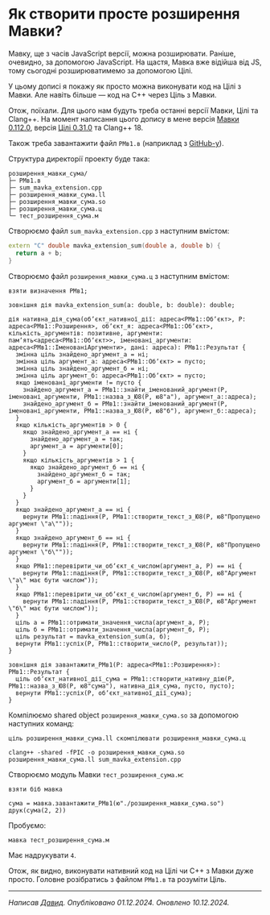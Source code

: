 # Як створити просте розширення Мавки?

<subject>Мавку</subject>, ще з часів JavaScript версії, можна розширювати. Раніше, очевидно, за допомогою JavaScript. На
щастя, <subject>Мавка</subject> вже відійша від JS, тому сьогодні розширюватимемо за допомогою <subject>Цілі</subject>.

У цьому дописі я покажу як просто можна виконувати код на <subject>Цілі</subject> з <subject>Мавки</subject>. Але навіть
більше — код на C++ через <subject>Ціль</subject> з <subject>Мавки</subject>.

Отож, поїхали. Для цього нам будуть треба останні версії <subject>Мавки</subject>, <subject>Цілі</subject> та Clang++.
На момент написання
цього допису в мене
версія <subject>[Мавки 0.112.0](https://xn--80ae5bu9f.xn--80aaf6ah.xn--j1amh/%D0%B2%D0%B8%D0%BF%D1%83%D1%81%D0%BA-%D0%BC%D0%B0%D0%B2%D0%BA%D0%B8-0.112.0.html)</subject>,
версія <subject>[Цілі 0.31.0](https://xn--80ae5bu9f.xn--k1avt2b.xn--j1amh/%D0%B2%D0%B8%D0%BF%D1%83%D1%81%D0%BA-%D1%86%D1%96%D0%BB%D1%96-0.31.0.html)</subject>
та Clang++ 18.

Також треба завантажити файл `РМв1.в`
(наприклад з [GitHub-у](https://github.com/mavka-ukr/mavka/blob/main/%D0%B2%D0%B8%D0%B7%D0%BD%D0%B0%D1%87%D0%B5%D0%BD%D0%BD%D1%8F/%D0%A0%D0%9C%D0%B21.%D0%B2)).

Структура директорії проекту буде така:

```
розширення_мавки_сума/
├─ РМв1.в
├─ sum_mavka_extension.cpp
├─ розширення_мавки_сума.ll
├─ розширення_мавки_сума.so
├─ розширення_мавки_сума.ц
└─ тест_розширення_сума.м
```

Створюємо файл `sum_mavka_extension.cpp` з наступним вмістом:

```cpp
extern "C" double mavka_extension_sum(double a, double b) {
  return a + b;
}
```

Створюємо файл `розширення_мавки_сума.ц` з наступним вмістом:

```tsil
взяти визначення РМв1;

зовнішня дія mavka_extension_sum(a: double, b: double): double;

дія нативна_дія_сума(обʼєкт_нативної_дії: адреса<РМв1::Обʼєкт>, Р: адреса<РМв1::Розширення>, обʼєкт_я: адреса<РМв1::Обʼєкт>, кількість_аргументів: позитивне, аргументи: памʼять<адреса<РМв1::Обʼєкт>>, іменовані_аргументи: адреса<РМв1::ІменованіАргументи>, дані: адреса): РМв1::Результат {
  змінна ціль знайдено_аргумент_а = ні;
  змінна ціль аргумент_а: адреса<РМв1::Обʼєкт> = пусто;
  змінна ціль знайдено_аргумент_б = ні;
  змінна ціль аргумент_б: адреса<РМв1::Обʼєкт> = пусто;
  якщо іменовані_аргументи != пусто {
    знайдено_аргумент_а = РМв1::знайти_іменований_аргумент(Р, іменовані_аргументи, РМв1::назва_з_Ю8(Р, ю8"а"), аргумент_а::адреса);
    знайдено_аргумент_б = РМв1::знайти_іменований_аргумент(Р, іменовані_аргументи, РМв1::назва_з_Ю8(Р, ю8"б"), аргумент_б::адреса);
  }
  якщо кількість_аргументів > 0 {
    якщо знайдено_аргумент_а == ні {
      знайдено_аргумент_а = так;
      аргумент_а = аргументи[0];
    }
    якщо кількість_аргументів > 1 {
      якщо знайдено_аргумент_б == ні {
        знайдено_аргумент_б = так;
        аргумент_б = аргументи[1];
      }
    }
  }
  якщо знайдено_аргумент_а == ні {
    вернути РМв1::падіння(Р, РМв1::створити_текст_з_Ю8(Р, ю8"Пропущено аргумент \"а\""));
  }
  якщо знайдено_аргумент_б == ні {
    вернути РМв1::падіння(Р, РМв1::створити_текст_з_Ю8(Р, ю8"Пропущено аргумент \"б\""));
  }
  якщо РМв1::перевірити_чи_обʼєкт_є_числом(аргумент_а, Р) == ні {
    вернути РМв1::падіння(Р, РМв1::створити_текст_з_Ю8(Р, ю8"Аргумент \"а\" має бути числом"));
  }
  якщо РМв1::перевірити_чи_обʼєкт_є_числом(аргумент_б, Р) == ні {
    вернути РМв1::падіння(Р, РМв1::створити_текст_з_Ю8(Р, ю8"Аргумент \"б\" має бути числом"));
  }
  ціль а = РМв1::отримати_значення_числа(аргумент_а, Р);
  ціль б = РМв1::отримати_значення_числа(аргумент_б, Р);
  ціль результат = mavka_extension_sum(а, б);
  вернути РМв1::успіх(Р, РМв1::створити_число(Р, результат));
}

зовнішня дія завантажити_РМв1(Р: адреса<РМв1::Розширення>): РМв1::Результат {
  ціль обʼєкт_нативної_дії_сума = РМв1::створити_нативну_дію(Р, РМв1::назва_з_Ю8(Р, ю8"сума"), нативна_дія_сума, пусто, пусто);
  вернути РМв1::успіх(Р, обʼєкт_нативної_дії_сума);
}
```

Компілюємо shared object `розширення_мавки_сума.so` за допомогою наступних команд:

```shell
ціль розширення_мавки_сума.ll скомпілювати розширення_мавки_сума.ц
```

```shell
clang++ -shared -fPIC -o розширення_мавки_сума.so розширення_мавки_сума.ll sum_mavka_extension.cpp
```

Створюємо модуль <subject>Мавки</subject> `тест_розширення_сума.м`:

```мавка
взяти біб мавка

сума = мавка.завантажити_РМв1(ю"./розширення_мавки_сума.so")
друк(сума(2, 2))
```

Пробуємо:

```shell
мавка тест_розширення_сума.м
```

Має надрукувати `4`.

Отож, як видно, виконувати нативний код на <subject>Цілі</subject> чи C++ з <subject>Мавки</subject> дуже просто.
Головне розібратись з файлом `РМв1.в` та розуміти <subject>Ціль</subject>.

---

_Написав [Давид](https://кдб.укр). Опубліковано 01.12.2024. Оновлено 10.12.2024._